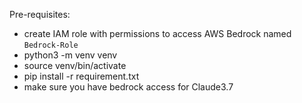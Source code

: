 Pre-requisites:
- create IAM role with permissions to access AWS Bedrock named `Bedrock-Role`
- python3 -m venv venv
- source venv/bin/activate
- pip install -r requirement.txt
- make sure you have bedrock access for Claude3.7
